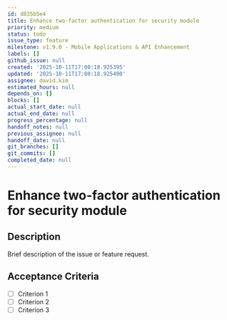 ```yaml
---
id: d835b5e4
title: Enhance two-factor authentication for security module
priority: medium
status: todo
issue_type: feature
milestone: v1.9.0 - Mobile Applications & API Enhancement
labels: []
github_issue: null
created: '2025-10-11T17:00:18.925395'
updated: '2025-10-11T17:00:18.925400'
assignee: david.kim
estimated_hours: null
depends_on: []
blocks: []
actual_start_date: null
actual_end_date: null
progress_percentage: null
handoff_notes: null
previous_assignee: null
handoff_date: null
git_branches: []
git_commits: []
completed_date: null
---
```


# Enhance two-factor authentication for security module

## Description

Brief description of the issue or feature request.

## Acceptance Criteria

- [ ] Criterion 1
- [ ] Criterion 2
- [ ] Criterion 3
